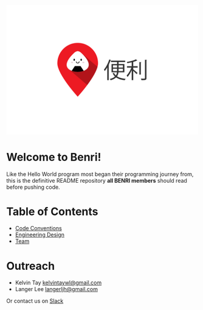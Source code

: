 <p align="center">
  <img src="benri_logo.png">
</p>

Welcome to Benri!
==========

Like the Hello World program most began their programming journey from, 
this is the definitive README repository **all BENRI members** should read before pushing code.

# Table of Contents
* [Code Conventions](conventions)
* [Engineering Design](engineering)
* [Team](teaminfo)

# <a name="team-members"></a> Outreach
- Kelvin Tay <kelvintaywl@gmail.com>
- Langer Lee <langerljh@gmail.com>

Or contact us on [Slack](http://benri.slack.com)


